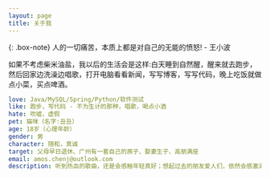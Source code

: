 ```yaml
---
layout: page
title: 关于我
---
```


{: .box-note}
 人的一切痛苦，本质上都是对自己的无能的愤怒! - 王小波

如果不考虑柴米油盐，我以后的生活会是这样:白天睡到自然醒，醒来就去跑步，然后回家边洗澡边唱歌，打开电脑看看新闻，写写博客，写写代码，晚上吃饭就做点小菜，买点啤酒。

```yml
love: Java/MySQL/Spring/Python/软件测试
like: 跑步，写代码 - 不为生计的那种，唱歌，喝点小酒
hate: 吹嘘，虚假
pet: 猫咪（名字:丑丑）
age: 18岁（心理年龄）
gender: 男
character: 随和，真诚
target: 父母早日退休、广州有一套自己的房子、娶妻生子、高朋满座
email: amos.chenj@outlook.com
description: 听到热血的歌曲，还是会感触年轻真好；想起过去的朋友爱人们，依然会感激涕零。
```